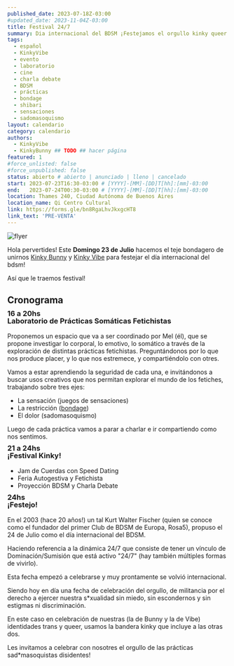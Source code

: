 ```yaml
---
published_date: 2023-07-18Z-03:00
#updated_date: 2023-11-04Z-03:00
title: Festival 24/7
summary: Dia internacional del BDSM ¡Festejamos el orgullo kinky queer!
tags:
  - español
  - KinkyVibe
  - evento
  - laboratorio
  - cine
  - charla debate
  - BDSM
  - prácticas
  - bondage
  - shibari
  - sensaciones
  - sadomasoquismo
layout: calendario
category: calendario
authors:
  - KinkyVibe
  - KinkyBunny ## TODO ## hacer página
featured: 1
#force_unlisted: false
#force_unpublished: false
status: abierto # abierto | anunciado | lleno | cancelado
start: 2023-07-23T16:30-03:00 # [YYYY]-[MM]-[DD]T[hh]:[mm]-03:00
end:   2023-07-24T00:30-03:00 # [YYYY]-[MM]-[DD]T[hh]:[mm]-03:00
location: Thames 240, Ciudad Autónoma de Buenos Aires
location_name: Qi Centro Cultural
link: https://forms.gle/bn8RgaLhvJkxgcHT8
link_text: 'PRE-VENTA'
---
```


<script>
    import flyer from '$lib/posts/calendario/media/festival-24-7-2023/1.jpg';
</script>

![flyer]({flyer})

Hola pervertides!
Este **Domingo 23 de Julio** hacemos el teje bondagero de unirnos [Kinky Bunny](/KinkyBunny) y [Kinky Vibe](/nosotres) para festejar el día internacional del bdsm!

Así que le traemos festival!

## Cronograma

### <small>16 a 20hs</small> Laboratorio de Prácticas Somáticas Fetichistas

Proponemos un espacio que va a ser coordinado por Mel (él), que se propone investigar lo corporal, lo emotivo, lo somático a través de la exploración de distintas prácticas fetichistas. Preguntándonos por lo que nos produce placer, y lo que nos estremece, y compartiéndolo con otres.

Vamos a estar aprendiendo la seguridad de cada una, e invitándonos a buscar usos creativos que nos permitan explorar el mundo de los fetiches, trabajando sobre tres ejes:

- La sensación (juegos de sensaciones)
- La restricción ([bondage](/todo?tags=bondage))
- El dolor (sadomasoquismo)

Luego de cada práctica vamos a parar a charlar e ir compartiendo como nos sentimos.

### <small>21 a 24hs</small> ¡Festival Kinky!

- Jam de Cuerdas con Speed Dating
- Feria Autogestiva y Fetichista
- Proyección BDSM y Charla Debate

### <small>24hs</small> ¡Festejo!

En el 2003 (hace 20 años!) un tal Kurt Walter Fischer (quien se conoce como el fundador del primer Club de BDSM de Europa, Rosa5), propuso el 24 de Julio como el día internacional del BDSM.

Haciendo referencia a la dinámica 24/7 que consiste de tener un vínculo de Dominación/Sumisión que está activo "24/7" (hay también múltiples formas de vivirlo).

Esta fecha empezó a celebrarse y muy prontamente se volvió internacional.

Siendo hoy en día una fecha de celebración del orgullo, de militancia por el derecho a ejercer nuestra s\*xualidad sin miedo, sin escondernos y sin estigmas ni discriminación.

En este caso en celebración de nuestras (la de Bunny y la de Vibe) identidades trans y queer, usamos la bandera kinky que incluye a las otras dos.

Les invitamos a celebrar con nosotres el orgullo de las prácticas sad\*masoquistas disidentes!

<style>
  h3 {
    position: relative;
    margin-top: 1.5em;
  }
  h3 small {
     display: block;
      position: absolute;
      top: -1em;
      font-size: var(--step-1);
      color: var(--2);
  }
  a {
    color: #222;
    /* text-decoration: none; */
    text-decoration-color: var(--1);
  }
</style>
